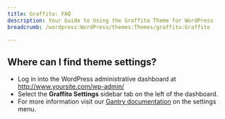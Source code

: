 ```yaml
---
title: Graffito: FAQ
description: Your Guide to Using the Graffito Theme for WordPress
breadcrumb: /wordpress:WordPress/themes:Themes/graffito:Graffito

---
```


Where can I find theme settings?
-----
* Log in into the WordPress administrative dashboard at http://www.yoursite.com/wp-admin/
* Select the **Graffito Settings** sidebar tab on the left of the dashboard.
* For more information visit our [Gantry documentation][gantry] on the settings menu.



[gantry]: http://gantry-framework.org/documentation/wordpress/configure/